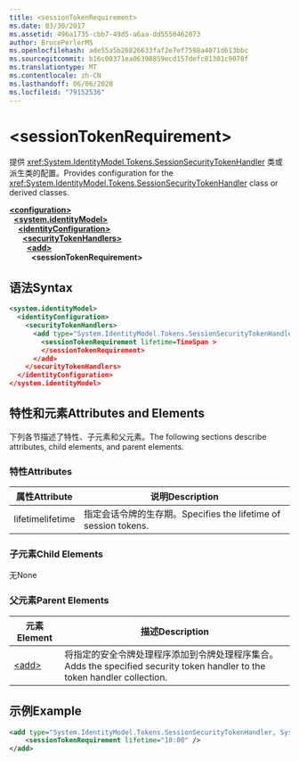 ```yaml
---
title: <sessionTokenRequirement>
ms.date: 03/30/2017
ms.assetid: 496a1735-cbb7-49d5-a6aa-dd5550462073
author: BrucePerlerMS
ms.openlocfilehash: ade55a5b26826633faf2e7ef7598a4071d613bbc
ms.sourcegitcommit: b16c00371ea06398859ecd157defc81301c9070f
ms.translationtype: MT
ms.contentlocale: zh-CN
ms.lasthandoff: 06/06/2020
ms.locfileid: "79152536"
---
```

# \<sessionTokenRequirement>
<span data-ttu-id="0c016-101">提供 <xref:System.IdentityModel.Tokens.SessionSecurityTokenHandler> 类或派生类的配置。</span><span class="sxs-lookup"><span data-stu-id="0c016-101">Provides configuration for the <xref:System.IdentityModel.Tokens.SessionSecurityTokenHandler> class or derived classes.</span></span>  
  
[**\<configuration>**](../configuration-element.md)\
&nbsp;&nbsp;[**\<system.identityModel>**](system-identitymodel.md)\
&nbsp;&nbsp;&nbsp;&nbsp;[**\<identityConfiguration>**](identityconfiguration.md)\
&nbsp;&nbsp;&nbsp;&nbsp;&nbsp;&nbsp;[**\<securityTokenHandlers>**](securitytokenhandlers.md)\
&nbsp;&nbsp;&nbsp;&nbsp;&nbsp;&nbsp;&nbsp;&nbsp;[**\<add>**](add.md)\
&nbsp;&nbsp;&nbsp;&nbsp;&nbsp;&nbsp;&nbsp;&nbsp;&nbsp;&nbsp;**\<sessionTokenRequirement>**  
  
## <a name="syntax"></a><span data-ttu-id="0c016-102">语法</span><span class="sxs-lookup"><span data-stu-id="0c016-102">Syntax</span></span>  
  
```xml  
<system.identityModel>  
  <identityConfiguration>  
    <securityTokenHandlers>  
      <add type="System.IdentityModel.Tokens.SessionSecurityTokenHandler, System.IdentityModel">  
        <sessionTokenRequirement lifetime=TimeSpan >  
        </sessionTokenRequirement>  
      </add>  
    </securityTokenHandlers>  
  </identityConfiguration>  
</system.identityModel>  
```  
  
## <a name="attributes-and-elements"></a><span data-ttu-id="0c016-103">特性和元素</span><span class="sxs-lookup"><span data-stu-id="0c016-103">Attributes and Elements</span></span>  
 <span data-ttu-id="0c016-104">下列各节描述了特性、子元素和父元素。</span><span class="sxs-lookup"><span data-stu-id="0c016-104">The following sections describe attributes, child elements, and parent elements.</span></span>  
  
### <a name="attributes"></a><span data-ttu-id="0c016-105">特性</span><span class="sxs-lookup"><span data-stu-id="0c016-105">Attributes</span></span>  
  
|<span data-ttu-id="0c016-106">属性</span><span class="sxs-lookup"><span data-stu-id="0c016-106">Attribute</span></span>|<span data-ttu-id="0c016-107">说明</span><span class="sxs-lookup"><span data-stu-id="0c016-107">Description</span></span>|  
|---------------|-----------------|  
|<span data-ttu-id="0c016-108">lifetime</span><span class="sxs-lookup"><span data-stu-id="0c016-108">lifetime</span></span>|<span data-ttu-id="0c016-109">指定会话令牌的生存期。</span><span class="sxs-lookup"><span data-stu-id="0c016-109">Specifies the lifetime of session tokens.</span></span>|  
  
### <a name="child-elements"></a><span data-ttu-id="0c016-110">子元素</span><span class="sxs-lookup"><span data-stu-id="0c016-110">Child Elements</span></span>  
 <span data-ttu-id="0c016-111">无</span><span class="sxs-lookup"><span data-stu-id="0c016-111">None</span></span>  
  
### <a name="parent-elements"></a><span data-ttu-id="0c016-112">父元素</span><span class="sxs-lookup"><span data-stu-id="0c016-112">Parent Elements</span></span>  
  
|<span data-ttu-id="0c016-113">元素</span><span class="sxs-lookup"><span data-stu-id="0c016-113">Element</span></span>|<span data-ttu-id="0c016-114">描述</span><span class="sxs-lookup"><span data-stu-id="0c016-114">Description</span></span>|  
|-------------|-----------------|  
|[\<add>](add.md)|<span data-ttu-id="0c016-115">将指定的安全令牌处理程序添加到令牌处理程序集合。</span><span class="sxs-lookup"><span data-stu-id="0c016-115">Adds the specified security token handler to the token handler collection.</span></span>|  
  
## <a name="example"></a><span data-ttu-id="0c016-116">示例</span><span class="sxs-lookup"><span data-stu-id="0c016-116">Example</span></span>  
  
```xml  
<add type="System.IdentityModel.Tokens.SessionSecurityTokenHandler, System.IdentityModel">
    <sessionTokenRequirement lifetime="10:00" />  
</add>  
```
